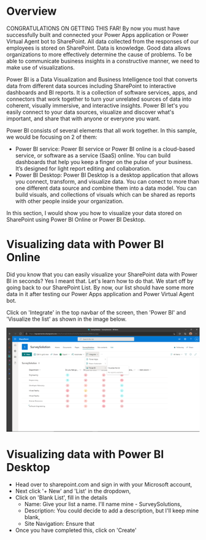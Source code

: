 # Overview
CONGRATULATIONS ON GETTING THIS FAR! By now you must have successfully built and connected your Power Apps application or Power Virtual Agent bot to SharePoint. All data collected from the responses of our employees is stored on SharePoint. Data is knowledge. Good data  allows organizations to more effectively determine the cause of problems. To be able to communicate business insights in a constructive manner, we need to make use of visualizations.

Power BI is a Data Visualization and Business Intelligence tool that converts data from different data sources including SharePoint to interactive dashboards and BI reports. It is a collection of software services, apps, and connectors that work together to turn your unrelated sources of data into coherent, visually immersive, and interactive insights. Power BI let's you easily connect to your data sources, visualize and discover what's important, and share that with anyone or everyone you want.

Power BI consists of several elements that all work together. In this sample, we would be focusing on 2 of them:
* Power BI service: Power BI service or Power BI online is a cloud-based service, or software as a service (SaaS) online. You can build dashboards that help you keep a finger on the pulse of your business. It’s designed for light report editing and collaboration.
* Power BI Desktop: Power BI Desktop is a desktop application that allows you connect, transform, and visualize data. You can conect to more than one different data source and combine them into a data model. You can build visuals, and collections of visuals which can be shared as reports with other people inside your organization.

In this section, I would show you how to visualize your data stored on SharePoint using Power BI Online or Power BI Desktop.

# Visualizing data with Power BI Online
Did you know that you can easily visualize your SharePoint data with Power BI in seconds? Yes I meant that. Let's learn how to do that. We start off by going back to our SharePoint List. By now, our list should have some more data in it after testing our Power Apps application and Power Virtual Agent bot.

Click on 'Integrate' in the top navbar of the screen, then 'Power BI' and 'Visualize the list' as shown in the image below.

![](/Images/sharepoint-7.PNG)

# Visualizing data with Power BI Desktop
- Head over to sharepoint.com and sign in with your Microsoft account,
- Next click '+ New' and 'List' in the dropdown,
- Click on 'Blank List', fill in the details
    * Name: Give your list a name. I'll name mine - SurveySolutions,
    * Description: You could decide to add a description, but I'll keep mine blank,
    * Site Navigation: Ensure that
- Once you have completed this, click on 'Create'
